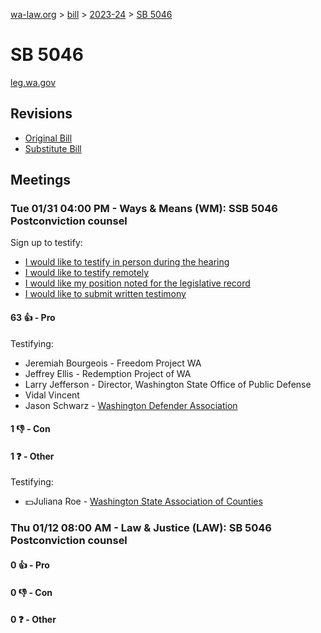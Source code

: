 [wa-law.org](/) > [bill](/bill/) > [2023-24](/bill/2023-24/) > [SB 5046](/bill/2023-24/sb/5046/)

# SB 5046
[leg.wa.gov](https://app.leg.wa.gov/billsummary?BillNumber=5046&Year=2023&Initiative=false)

## Revisions
* [Original Bill](1/)
* [Substitute Bill](S/)

## Meetings
### Tue 01/31 04:00 PM - Ways & Means (WM): SSB 5046 Postconviction counsel
Sign up to testify:
* [I would like to testify in person during the hearing](https://app.leg.wa.gov/csi/Testifier/Add?chamber=House&mId=30552&aId=150405&caId=20848&tId=1)
* [I would like to testify remotely](https://app.leg.wa.gov/csi/Testifier/Add?chamber=House&mId=30552&aId=150405&caId=20848&tId=2)
* [I would like my position noted for the legislative record](https://app.leg.wa.gov/csi/Testifier/Add?chamber=House&mId=30552&aId=150405&caId=20848&tId=3)
* [I would like to submit written testimony](https://app.leg.wa.gov/csi/Testifier/Add?chamber=House&mId=30552&aId=150405&caId=20848&tId=4)

#### 63 👍 - Pro
Testifying:
* Jeremiah Bourgeois - Freedom Project WA
* Jeffrey  Ellis - Redemption Project of WA
* Larry Jefferson - Director, Washington State Office of Public Defense
* Vidal Vincent
* Jason Schwarz - [Washington Defender Association](/org/washington_defender_association/)

#### 1 👎 - Con

#### 1 ❓ - Other
Testifying:
* 💵Juliana Roe - [Washington State Association of Counties](/org/washington_state_association_of_counties/)

### Thu 01/12 08:00 AM - Law & Justice (LAW): SB 5046 Postconviction counsel
#### 0 👍 - Pro

#### 0 👎 - Con

#### 0 ❓ - Other
